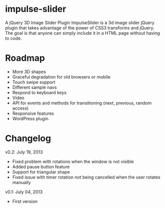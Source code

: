 impulse-slider
==============

A jQuery 3D Image Slider Plugin
ImpulseSlider is a 3d image slider  jQuery plugin that takes advantage of the power of CSS3 transforms and jQuery. The goal is that anyone can simply include it in a HTML page without having to code.

Roadmap
==============
* More 3D shapes
* Graceful degradation for old browsers or mobile
* Touch swipe support
* Different sample navs
* Respond to keyboard keys
* Video
* API for events and methods for transitioning (next, previous, random access)
* Responsive features
* WordPress plugin


Changelog
==============
v0.2: July 19, 2013
* Fixed problem with rotations when the window is not visible
* Added pause button feature
* Support for triangular shape
* Fixed issue with timer rotation not being cancelled when the user rotates manually

v0.1: July 04, 2013
* First version
